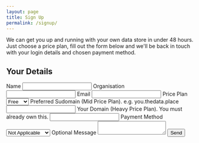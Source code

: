 ```yaml
---
layout: page
title: Sign Up
permalink: /signup/
---
```


We can get you up and running with your own data store in under 48 hours. Just choose a price plan, fill out the form below and we'll be back in touch with your login details and chosen payment method.

## Your Details

<form action="https://formspree.io/mistergough@gmail.com"
      method="POST">
    <label for="name">Name</label>
    <input type="text" name="name">
    <label for="organisation">Organisation</label>
    <input type="text" name="organisation">
    <label for="_replyto">Email</label>
    <input type="email" name="_replyto">
    <label for="priceplan">Price Plan</label>
    <select name="priceplan">
  <option value="free">Free</option>
  <option value="basic">Basic</option>
  <option value="mid">Mid</option>
  <option value="heavy">Heavy</option>
</select>
        <label for="subdomain">Preferred Sudomain (Mid Price Plan). e.g. you.thedata.place</label>
    <input type="text" name="subdomain">
            <label for="domain">Your Domain (Heavy Price Plan). You must already own this.</label>
    <input type="text" name="domain">
    <label for="paymentmethod">Payment Method</label>
    <select name="paymentmethod">
  <option value="notapplicable">Not Applicable</option>
  <option value="cardmonthly">Card/Monthly</option>
  <option value="cardannual">Card/Annual</option>
  <option value="purchaseorder">Purchase Order</option>
</select>
    <label for="message">Optional Message</label>
    <textarea name="message"></textarea>
    <input class="button" type="submit" value="Send">
</form>